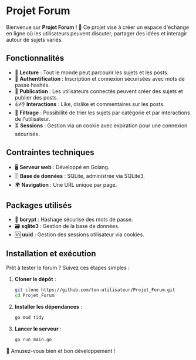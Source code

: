 # Projet Forum

Bienvenue sur **Projet Forum** ! 🚀 Ce projet vise à créer un espace d'échange en ligne où les utilisateurs peuvent discuter, partager des idées et interagir autour de sujets variés.

## Fonctionnalités

- 📖 **Lecture** : Tout le monde peut parcourir les sujets et les posts.
- 🔐 **Authentification** : Inscription et connexion sécurisées avec mots de passe hashés.
- 📝 **Publication** : Les utilisateurs connectés peuvent créer des sujets et publier des posts.
- 👍👎 **Interactions** : Like, dislike et commentaires sur les posts.
- 🎯 **Filtrage** : Possibilité de trier les sujets par catégorie et par interactions de l'utilisateur.
- ⏳ **Sessions** : Gestion via un cookie avec expiration pour une connexion sécurisée.

## Contraintes techniques

- 🖥️ **Serveur web** : Développé en Golang.
- 🗄️ **Base de données** : SQLite, administrée via SQLite3.
- 🌍 **Navigation** : Une URL unique par page.

## Packages utilisés

- 🔑 **bcrypt** : Hashage sécurisé des mots de passe.
- 🗃️ **sqlite3** : Gestion de la base de données.
- 🆔 **uuid** : Gestion des sessions utilisateur via cookies.

## Installation et exécution

Prêt à tester le forum ? Suivez ces étapes simples :

1. **Cloner le dépôt** :
   ```sh
   git clone https://github.com/ton-utilisateur/Projet_Forum.git
   cd Projet_Forum
   ```
2. **Installer les dépendances** :
   ```sh
   go mod tidy
   ```
3. **Lancer le serveur** :
   ```sh
   go run main.go
   ```

🚀 Amusez-vous bien et bon développement !

